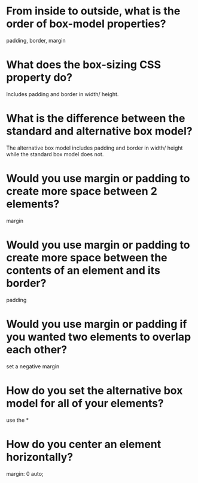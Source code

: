 # From inside to outside, what is the order of box-model properties?
padding, border, margin
# What does the box-sizing CSS property do?
Includes padding and border in width/ height.
# What is the difference between the standard and alternative box model?
The alternative box model includes padding and border in width/ height while the standard box model does not.
# Would you use margin or padding to create more space between 2 elements?
margin
# Would you use margin or padding to create more space between the contents of an element and its border?
padding
# Would you use margin or padding if you wanted two elements to overlap each other?
set a negative margin
# How do you set the alternative box model for all of your elements?
use the *
# How do you center an element horizontally?
margin: 0 auto;